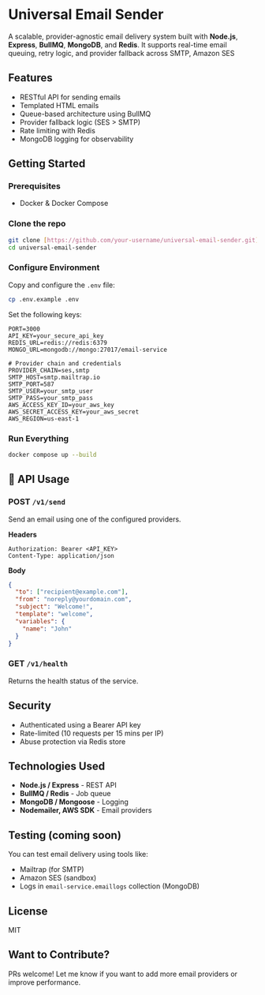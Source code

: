 # Universal Email Sender

A scalable, provider-agnostic email delivery system built with **Node.js**, **Express**, **BullMQ**, **MongoDB**, and **Redis**. It supports real-time email queuing, retry logic, and provider fallback across SMTP, Amazon SES

## Features

* RESTful API for sending emails
* Templated HTML emails
* Queue-based architecture using BullMQ
* Provider fallback logic (SES > SMTP)
* Rate limiting with Redis
* MongoDB logging for observability

## Getting Started

### Prerequisites

* Docker & Docker Compose

### Clone the repo

```bash
git clone [https://github.com/your-username/universal-email-sender.git](https://github.com/carlkiptoo/UniversalEmailSender.git)
cd universal-email-sender
```

### Configure Environment

Copy and configure the `.env` file:

```bash
cp .env.example .env
```

Set the following keys:

```env
PORT=3000
API_KEY=your_secure_api_key
REDIS_URL=redis://redis:6379
MONGO_URL=mongodb://mongo:27017/email-service

# Provider chain and credentials
PROVIDER_CHAIN=ses,smtp
SMTP_HOST=smtp.mailtrap.io
SMTP_PORT=587
SMTP_USER=your_smtp_user
SMTP_PASS=your_smtp_pass
AWS_ACCESS_KEY_ID=your_aws_key
AWS_SECRET_ACCESS_KEY=your_aws_secret
AWS_REGION=us-east-1
```

### Run Everything

```bash
docker compose up --build
```

## 📨 API Usage

### POST `/v1/send`

Send an email using one of the configured providers.

**Headers**

```
Authorization: Bearer <API_KEY>
Content-Type: application/json
```

**Body**

```json
{
  "to": ["recipient@example.com"],
  "from": "noreply@yourdomain.com",
  "subject": "Welcome!",
  "template": "welcome",
  "variables": {
    "name": "John"
  }
}
```

### GET `/v1/health`

Returns the health status of the service.

## Security

* Authenticated using a Bearer API key
* Rate-limited (10 requests per 15 mins per IP)
* Abuse protection via Redis store

## Technologies Used

* **Node.js / Express** - REST API
* **BullMQ / Redis** - Job queue
* **MongoDB / Mongoose** - Logging
* **Nodemailer, AWS SDK** - Email providers

## Testing (coming soon)

You can test email delivery using tools like:

* Mailtrap (for SMTP)
* Amazon SES (sandbox)
* Logs in `email-service.emaillogs` collection (MongoDB)

## License

MIT

## Want to Contribute?

PRs welcome! Let me know if you want to add more email providers or improve performance.
